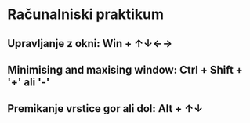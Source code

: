 # Računalniski praktikum
## Upravljanje z okni: Win + ↑↓←→
## Minimising and maxising window: Ctrl + Shift + '+' ali '-'
## Premikanje vrstice gor ali dol: Alt + ↑↓
